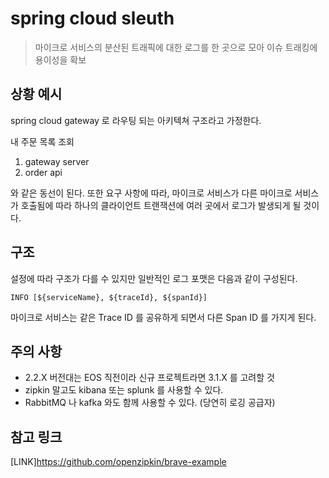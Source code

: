 # spring cloud sleuth

> 마이크로 서비스의 분산된 트래픽에 대한 로그를 한 곳으로 모아 이슈 트래킹에 용이성을 확보

## 상황 예시

spring cloud gateway 로 라우팅 되는 아키텍쳐 구조라고 가정한다.

내 주문 목록 조회

1. gateway server
2. order api

와 같은 동선이 된다. 또한 요구 사항에 따라, 마이크로 서비스가 다른 마이크로 서비스가 호출됨에 따라 하나의 클라이언트 트랜잭션에 여러 곳에서 로그가 발생되게 될 것이다.

## 구조

설정에 따라 구조가 다를 수 있지만 일반적인 로그 포맷은 다음과 같이 구성된다.

`INFO [${serviceName}, ${traceId}, ${spanId}]`

마이크로 서비스는 같은 Trace ID 를 공유하게 되면서 다른 Span ID 를 가지게 된다.

## 주의 사항

- 2.2.X 버전대는 EOS 직전이라 신규 프로젝트라면 3.1.X 를 고려할 것
- zipkin 말고도 kibana 또는 splunk 를 사용할 수 있다.
- RabbitMQ 나 kafka 와도 함께 사용할 수 있다. (당연히 로깅 공급자)

## 참고 링크

[LINK]<https://github.com/openzipkin/brave-example>
